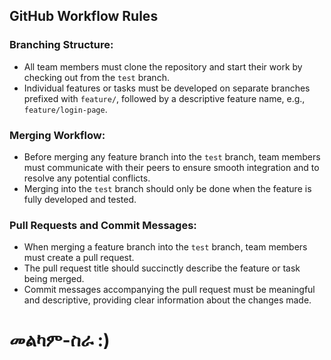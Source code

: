 ## GitHub Workflow Rules

### Branching Structure:
- All team members must clone the repository and start their work by checking out from the `test` branch.
- Individual features or tasks must be developed on separate branches prefixed with `feature/`, followed by a descriptive feature name, e.g., `feature/login-page`.

### Merging Workflow:
- Before merging any feature branch into the `test` branch, team members must communicate with their peers to ensure smooth integration and to resolve any potential conflicts.
- Merging into the `test` branch should only be done when the feature is fully developed and tested.

### Pull Requests and Commit Messages:
- When merging a feature branch into the `test` branch, team members must create a pull request.
- The pull request title should succinctly describe the feature or task being merged.
- Commit messages accompanying the pull request must be meaningful and descriptive, providing clear information about the changes made.



# መልካም-ስራ   :)
